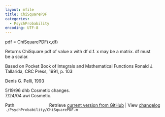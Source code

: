 ```yaml
---
layout: mfile
title: ChiSquarePDF
categories:
  - PsychProbability
encoding: UTF-8
---
```


pdf = ChiSquarePDF(x,df)  

Returns ChiSquare pdf of value x with df d.f. x may be a matrix. df must  
be a scalar.  

Based on Pocket Book of Integrals and Mathematical Functions Ronald J.  
Tallarida, CRC Press, 1991, p. 103  

Denis G. Pelli, 1993  

5/19/96  dhb      Cosmetic changes.  
7/24/04  awi      Cosmetic.  


<div class="code_header" style="text-align:right;">
  <span style="float:left;">Path&nbsp;&nbsp;</span> <span class="counter">Retrieve <a href=
  "https://raw.github.com/Psychtoolbox-3/Psychtoolbox-3/beta/./PsychProbability/ChiSquarePDF.m">current version from GitHub</a> | View <a href=
  "https://github.com/Psychtoolbox-3/Psychtoolbox-3/commits/beta/./PsychProbability/ChiSquarePDF.m">changelog</a></span>
</div>
<div class="code">
  <code>./PsychProbability/ChiSquarePDF.m</code>
</div>
